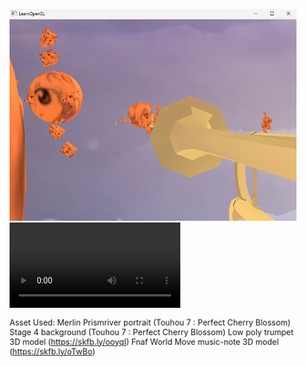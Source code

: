![Image](https://github.com/lolpopih845/TryOpenGL/blob/main/Screenshot.png)
![Video](https://github.com/lolpopih845/TryOpenGL/blob/main/vid.mp4)

Asset Used: 
Merlin Prismriver portrait (Touhou 7 : Perfect Cherry Blossom)
Stage 4 background (Touhou 7 : Perfect Cherry Blossom)
Low poly trumpet 3D model (https://skfb.ly/ooyqI)
Fnaf World Move music-note 3D model (https://skfb.ly/oTwBo)